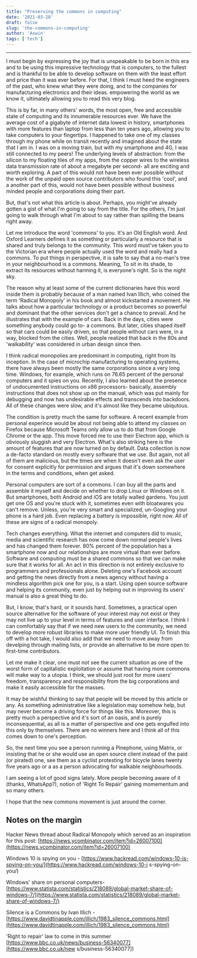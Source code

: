 ```yaml
---
title: "Preserving the commons in computing"
date: '2021-03-28'
draft: false
slug: 'the-commons-in-computing'
author: 'Aswin'
tags: ['tech']
---
```


---

I must begin by expressing the joy that is unspeakable to be born in this era and to be using this impressive technology that is computers, to the fullest and is thankful to be able to develop software on them with the least effort and price than it was ever before. For that, I think I must heed the engineers of the past, who knew what they were doing, and to the companies for manufacturing electronics and their ideas. empowering the world as we know it, ultimately allowing you to read this very blog.

This is by far, in many others' words, the most open, free and accessible state of computing and its innumerable resources ever. We have the average cost of a gigabyte of internet data lowest in history, smartphones with more features than laptop from less than ten years ago, allowing you to take computers to your fingertips. I happened to take one of my classes through my phone while on transit recently and imagined about the state that I am in. I was on a moving train, but with my smartphone and 4G, I was still connected to my peers! The underlying levels of abstraction: from the silicon to my floating tiles of my apps, from the copper wires to the wireless data transmission rate of about a megabyte per second- all are exciting and worth exploring. 
A part of this would not have been ever possible without the work of the unpaid open source contributors who found this 'cool', and a another part of this, would not have been possible without business minded people and corporations doing their part.

But, that's not what this article is about. Perhaps, you might've already gotten a gist of what I'm going to say from
the title. For the others, I'm just going to walk through what I'm about to say rather than spilling the beans right away.

Let me introduce the word 'commons' to you. It's an Old English word. And Oxford Learners defines it as something or particularly a resource that is shared and truly belongs to the community. This word must've taken you to the Victorian era where people actually used the word and really had a commons. To put things in perspective, it is safe to say that a no-man's tree in your neighbourhood is a commons. Meaning, To sit in its shade, to extract its resources without harming it, is everyone's right. So is the night sky.

The reason why at least some of the current dictionaries have this word inside them is probably because of a man named Ivan Illich, who coined the term 'Radical Monopoly' in his book and almost kickstarted a movement. He talks about how a particular technology or a product becomes so powerful and dominant that the other services don't get a chance to prevail. And he illustrates that with the example of cars. Back in the days, cities were something anybody could go to- a commons. But later, cities shaped itself so that cars could be easily driven, so that people without cars were, in a way, blocked
from the cities. Well, people realized that back in the 80s and 'walkability' was considered in urban design since then.

I think radical monopolies are predominant in computing, right from its inception. In the case of microchip manufacturing to operating systems, there have always been mostly the same corporations since a very long time. Windows, for example, which runs on 76.65 percent of the personal computers and it spies on you. Recently, I also learned about the presence of undocumented instructions on x86 processors- basically, assembly instructions that does not show up on the manual, which was put mainly for debugging and now has undesirable effects and transcends into backdoors.
All of these changes were slow, and it's almost like they became ubiqutous.

The condition is pretty much the same for software.
A recent example from personal experince would be about not being able to attend my classes on Firefox because Microsoft Teams only allow us to do that from Google Chrome or the app. This move forced me to use their Electron app, which is obviously sluggish and very Electron. What's also striking here is the amount of features that are now turned on by default. Data collection is now a de-facto standard on mostly every software that we use. But again, not all of them are malicious, but the times are when it doesn't even ask the user for consent explicitly for permission and argues that it's down somewhere in the terms and conditions, when get asked.

Personal computers are sort of a commons. I can buy all the parts and assemble it myself and decide on whether to drop Linux or Windows on it. But smartphones, both Android and iOS are totally walled gardens. You just get one OS and you're stuck with it, sometimes even with bloatwares you can't remove. Unless, you're very smart and specialized, un-Googling your phone is a hard job. Even replacing a battery is impossible, right now. All of these are signs of a radical monopoly.

Tech changes everything. What the internet and computers did to music, media and scientific research has now come down normal people's lives and has changed them forever. 80% percent of the population has a smartphone now and our relationships are more virtual than ever before. Software and computing must be a shared commons so that we can make sure that it works for all. An act in this direction is not entirely exclusive to programmers and professionals alone. Deleting one's Facebook account and getting the news directly from a news agency without having a mindless algorithm pick one for you, is a start. Using open source software and helping its community, even just by helping out in improving its users' manual is also a great thing to do.

But, I know, that's hard, or it sounds hard. Sometimes, a practical open source alternative for the software of your interest may not exist or they may not live up to your level in terms of features and user interface. I think I can comfortably say that if we need new users to the community, we need to develop more robust libraries to make more user friendly UI. To finish this off with a hot take, I would also add that we need to move away from develping through mailing lists, or provide an alternative to be more open to first-time contributors.

Let me make it clear, one must not see the current situation as one of the worst form of capitalistic exploitation or assume that having more commons will make way to a utopia. I think, we should just root for more users' freedom, transparency and responsibility from the big corporations and make it easily accessible for the masses.

It may be wishful thinking to say that people will be moved by this article or any. As something administrative like a legislation may somehow help, but may never become a driving force for things like this. Moreover, this is pretty much a perspective and it's sort of an oasis, and is purely inconsequential, as all is a matter of perspective and one gets engulfed into this only by themselves.
There are no winners here and I think all of this comes down to one's perception.

So, the next time you see a person running a Pinephone, using Matrix, or insisting that he or she would use an open source client instead of the paid (or pirated) one, see them as a cyclist protesting for bicycle lanes twenty five years ago or a as a person advocating for walkable neighbourhoods.

I am seeing a lot of good signs lately. More people becoming aware of it (thanks, WhatsApp?), notion of 'Right To Repair' 
gaining momementum and so many others.

I hope that the new commons movement is just around the corner.

## Notes on the margin
Hacker News thread about Radical Monopoly which served as an inspiration for this post: [https://news.ycombinator.com/item?id=26007100](https://news.ycombinator.com/item?id=26007100)

Windows 10 is spying on you - [https://www.hackread.com/windows-10-is-spying-on-you/](https://www.hackread.com/windows-10-i
s-spying-on-you/)

Windows' share on personal computers- [https://www.statista.com/statistics/218089/global-market-share-of-windows-7/](https://www.statista.com/statistics/218089/global-market-share-of-windows-7/)

Silence is a Commons by Ivan Illich - [https://www.davidtinapple.com/illich/1983_silence_commons.html](https://www.davidtinapple.com/illich/1983_silence_commons.html)

'Right to repair' law to come in this summer [https://www.bbc.co.uk/news/business-56340077](https://www.bbc.co.uk/new
s/business-56340077])
